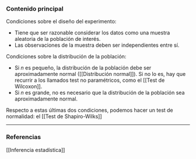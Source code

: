 ### Contenido principal

Condiciones sobre el diseño del experimento:
- Tiene que ser razonable considerar los datos como una muestra aleatoria de la población de interés.
- Las observaciones de la muestra deben ser independientes entre sí.

Condiciones sobre la distribución de la población:
- Si $n$ es pequeño, la distribución de la población debe ser aproximadamente normal ([[Distribución normal]]). Si no lo es, hay que recurrir a los llamados test no paramétricos, como el [[Test de Wilcoxon]].
- Si $n$ es grande, no es necesario que la distribución de la población sea aproximadamente normal.

Respecto a estas últimas dos condiciones, podemos hacer un test de normalidad: el [[Test de Shapiro-Wilks]]

--- 
### Referencias

[[Inferencia estadística]]